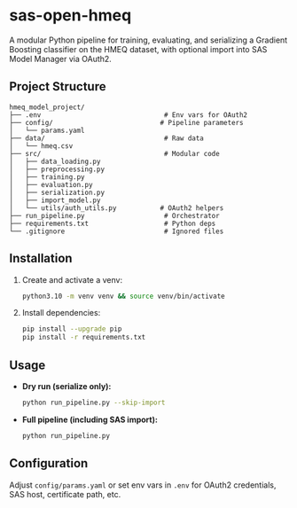 # sas-open-hmeq

A modular Python pipeline for training, evaluating, and serializing a Gradient Boosting classifier on the HMEQ dataset, with optional import into SAS Model Manager via OAuth2.

## Project Structure

```
hmeq_model_project/
├── .env                               # Env vars for OAuth2
├── config/                           # Pipeline parameters
│   └── params.yaml
├── data/                              # Raw data
│   └── hmeq.csv
├── src/                               # Modular code
│   ├── data_loading.py
│   ├── preprocessing.py
│   ├── training.py
│   ├── evaluation.py
│   ├── serialization.py
│   ├── import_model.py
│   └── utils/auth_utils.py           # OAuth2 helpers
├── run_pipeline.py                    # Orchestrator
├── requirements.txt                   # Python deps
└── .gitignore                         # Ignored files
```

## Installation

1. Create and activate a venv:
   ```bash
   python3.10 -m venv venv && source venv/bin/activate
   ```
2. Install dependencies:
   ```bash
   pip install --upgrade pip
   pip install -r requirements.txt
   ```

## Usage

- **Dry run (serialize only):**
  ```bash
  python run_pipeline.py --skip-import
  ```
- **Full pipeline (including SAS import):**
  ```bash
  python run_pipeline.py
  ```

## Configuration

Adjust `config/params.yaml` or set env vars in `.env` for OAuth2 credentials, SAS host, certificate path, etc.
